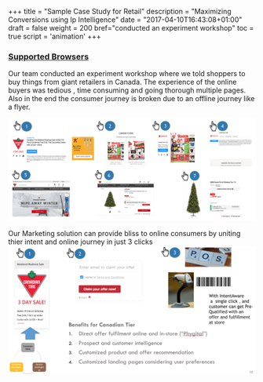 +++
title = "Sample Case Study for Retail"
description = "Maximizing Conversions using Ip Intelligence"
date = "2017-04-10T16:43:08+01:00"
draft = false
weight = 200
bref="conducted an experiment workshop"
toc = true
script = 'animation'
+++
<h3 class="section-head" id="h-supported-browsers"><a href="#h-supported-browsers">Supported Browsers</a></h3>
Our team conducted an experiment workshop where we told shoppers to buy things from giant retailers in Canada.
The experience of the online buyers was tedious , time consuming and going thorough multiple pages.
Also in the end the consumer journey is broken due to an offline journey like a flyer.

![retail case study](https://github.com/vinpatel/intentaware/blob/master/static/retail2.png?raw=true)

Our Marketing solution can provide bliss to online consumers by uniting thier intent and online journey in just 3 clicks
![retail case study](https://github.com/vinpatel/intentaware/blob/master/static/retail1.png?raw=true)
